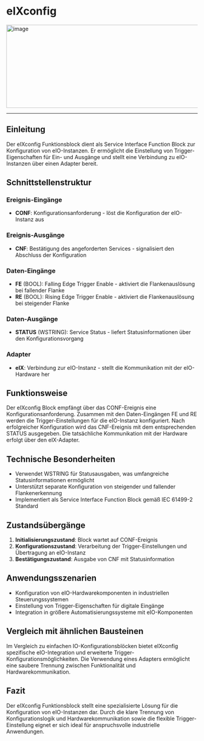 # eIXconfig

<img width="1406" height="219" alt="image" src="https://github.com/user-attachments/assets/0d14f01f-7aa9-4cd7-93a2-74a47d4f4646" />

* * * * * * * * * *

## Einleitung
Der eIXconfig Funktionsblock dient als Service Interface Function Block zur Konfiguration von eIO-Instanzen. Er ermöglicht die Einstellung von Trigger-Eigenschaften für Ein- und Ausgänge und stellt eine Verbindung zu eIO-Instanzen über einen Adapter bereit.

## Schnittstellenstruktur

### **Ereignis-Eingänge**
- **CONF**: Konfigurationsanforderung - löst die Konfiguration der eIO-Instanz aus

### **Ereignis-Ausgänge**
- **CNF**: Bestätigung des angeforderten Services - signalisiert den Abschluss der Konfiguration

### **Daten-Eingänge**
- **FE** (BOOL): Falling Edge Trigger Enable - aktiviert die Flankenauslösung bei fallender Flanke
- **RE** (BOOL): Rising Edge Trigger Enable - aktiviert die Flankenauslösung bei steigender Flanke

### **Daten-Ausgänge**
- **STATUS** (WSTRING): Service Status - liefert Statusinformationen über den Konfigurationsvorgang

### **Adapter**
- **eIX**: Verbindung zur eIO-Instanz - stellt die Kommunikation mit der eIO-Hardware her

## Funktionsweise
Der eIXconfig Block empfängt über das CONF-Ereignis eine Konfigurationsanforderung. Zusammen mit den Daten-Eingängen FE und RE werden die Trigger-Einstellungen für die eIO-Instanz konfiguriert. Nach erfolgreicher Konfiguration wird das CNF-Ereignis mit dem entsprechenden STATUS ausgegeben. Die tatsächliche Kommunikation mit der Hardware erfolgt über den eIX-Adapter.

## Technische Besonderheiten
- Verwendet WSTRING für Statusausgaben, was umfangreiche Statusinformationen ermöglicht
- Unterstützt separate Konfiguration von steigender und fallender Flankenerkennung
- Implementiert als Service Interface Function Block gemäß IEC 61499-2 Standard

## Zustandsübergänge
1. **Initialisierungszustand**: Block wartet auf CONF-Ereignis
2. **Konfigurationszustand**: Verarbeitung der Trigger-Einstellungen und Übertragung an eIO-Instanz
3. **Bestätigungszustand**: Ausgabe von CNF mit Statusinformation

## Anwendungsszenarien
- Konfiguration von eIO-Hardwarekomponenten in industriellen Steuerungssystemen
- Einstellung von Trigger-Eigenschaften für digitale Eingänge
- Integration in größere Automatisierungssysteme mit eIO-Komponenten

## Vergleich mit ähnlichen Bausteinen
Im Vergleich zu einfachen IO-Konfigurationsblöcken bietet eIXconfig spezifische eIO-Integration und erweiterte Trigger-Konfigurationsmöglichkeiten. Die Verwendung eines Adapters ermöglicht eine saubere Trennung zwischen Funktionalität und Hardwarekommunikation.

## Fazit
Der eIXconfig Funktionsblock stellt eine spezialisierte Lösung für die Konfiguration von eIO-Instanzen dar. Durch die klare Trennung von Konfigurationslogik und Hardwarekommunikation sowie die flexible Trigger-Einstellung eignet er sich ideal für anspruchsvolle industrielle Anwendungen.
